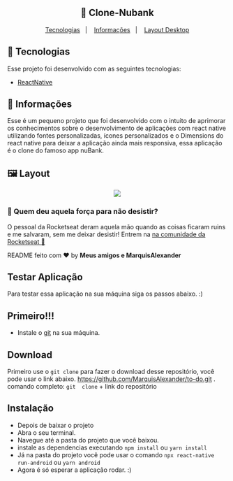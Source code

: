 <h2 align="center">
  🚀 Clone-Nubank
</h2>

<p align="center">
  <a href="#rocket-tecnologias">Tecnologias</a>&nbsp;&nbsp;&nbsp;|&nbsp;&nbsp;&nbsp;
  <a href="#-informações">Informações</a>&nbsp;&nbsp;&nbsp;|&nbsp;&nbsp;&nbsp;
  <a href="#-layoutdesktop">Layout Desktop</a>
</p>

## :rocket: Tecnologias

Esse projeto foi desenvolvido com as seguintes tecnologias:

- [ReactNative](https://reactnative.dev/)

## 🤔 Informações

Esse é um pequeno projeto que foi desenvolvido com o intuito de aprimorar os conhecimentos sobre o desenvolvimento de aplicações com react native utilizando fontes personalizadas, ícones personalizados e o Dimensions do react native para deixar a aplicação ainda mais responsiva, essa aplicação é o clone do famoso app nuBank.

## 🖼 Layout
<p align="center">
<img src="https://user-images.githubusercontent.com/51330232/113130599-a027ad00-91f2-11eb-82de-146309b7ea75.png">
</p>

### :muscle: Quem deu aquela força para não desistir?

O pessoal da Rocketseat deram aquela mão quando as coisas ficaram ruins e me salvaram, sem me deixar desistir!
Entrem na [na comunidade da Rocketseat :rocket:](https://discordapp.com/invite/gCRAFhc)

README feito com ❤️ by **Meus amigos e MarquisAlexander**


## Testar Aplicação

Para testar essa aplicação na sua máquina siga os passos abaixo. :)

## Primeiro!!!
- Instale o <a href="https://git-scm.com/">git</a> na sua máquina.

## Download
Primeiro use o `git clone` para fazer o download desse repositório, você pode usar o link abaixo.
https://github.com/MarquisAlexander/to-do.git .
comando completo: `git  clone` + link do repositório

## Instalação
- Depois de baixar o projeto
- Abra o seu terminal.
- Navegue até a pasta do projeto que você baixou.
- instale as dependencias executando `npm install` ou `yarn install`
- Já na pasta do projeto você pode usar o comando `npx react-native run-android` ou `yarn android`
- Agora é só esperar a aplicação rodar. :)
